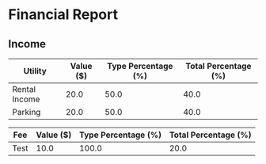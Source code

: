 # Financial Report
## Income


|Utility| Value ($)| Type Percentage (%) | Total Percentage (%)|
|--|--|--|--|
|Rental Income|20.0|50.0|40.0|
|Parking|20.0|50.0|40.0|


|Fee| Value ($)| Type Percentage (%) | Total Percentage (%)|
|--|--|--|--|
|Test|10.0|100.0|20.0|
